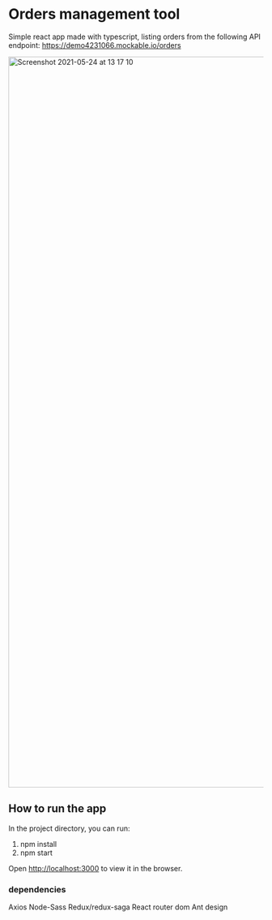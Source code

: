 # Orders management tool

Simple react app made with typescript, listing orders from the following API endpoint: https://demo4231066.mockable.io/orders

<img width="1440" alt="Screenshot 2021-05-24 at 13 17 10" src="https://user-images.githubusercontent.com/46671316/119340449-d2a1d380-bc92-11eb-93b7-eb95e1471dfd.png">


## How to run the app

In the project directory, you can run:

1. npm install
2. npm start

Open [http://localhost:3000](http://localhost:3000) to view it in the browser.

### dependencies

Axios
Node-Sass
Redux/redux-saga
React router dom
Ant design

